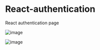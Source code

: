 # React-authentication
React authentication page


![image](https://github.com/itisaasim/React-authentication/assets/111583166/47525eda-1ca8-4646-be49-4172cb7df944)


![image](https://github.com/itisaasim/React-authentication/assets/111583166/60d4aca2-444d-48de-a9c2-72006ccef795)
